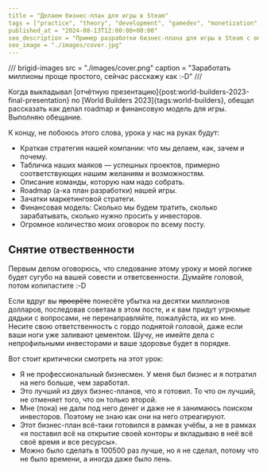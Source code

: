 ```yaml
---
title = "Делаем бизнес-план для игры в Steam"
tags = ["practice", "theory", "development", "gamedev", "monetization", "business", "interesting", "best", "world-builders", "tutorial"]
published_at = "2024-08-13T12:00:00+00:00"
seo_description = "Пример разработки бизнес-плана для игры в Steam с описанием логики, расчётами и ремарками."
seo_image = "./images/cover.jpg"
---
```


/// brigid-images
src = "./images/cover.png"
caption = "Заработать миллионы проще простого, сейчас расскажу как :-D"
///

Когда выкладывал [отчётную презентацию]{post:world-builders-2023-final-presentation} по [World Builders 2023]{tags:world-builders}, обещал рассказать как делал roadmap и финансовую модель для игры. Выполняю обещание.

К концу, не побоюсь этого слова, урока у нас на руках будут:

- Краткая стратегия нашей компании: что мы делаем, как, зачем и почему.
- Табличка наших маяков — успешных проектов, примерно соответствующих нашим желаниям и возможностям.
- Описание команды, которую нам надо собрать.
- Roadmap (а-ка план разработки) нашей игры.
- Зачатки маркетинговой стратеги.
- Финансовая модель: Сколько мы будем тратить, сколько зарабатывать, сколько нужно просить у инвесторов.
- Огромное количество моих оговорок по всему посту.

<!-- more -->

## Снятие отвественности

Первым делом оговорюсь, что следование этому уроку и моей логике будет сугубо на вашей совести и ответсвенности. Думайте головой, потом копипастите :-D

Если вдруг вы ~~просрёте~~ понесёте убытка на десятки миллионов долларов, последовав советам в этом посте, и к вам придут угрюмые дядьки с вопросами, не перенаправляйте, пожалуйста, их ко мне. Несите свою ответственность с гордо поднятой головой, даже если ваши ноги уже заливают цементом. Шучу, не имейте дела с непрофильными инвесторами и ваше здоровье будет в порядке.

Вот стоит критически смотреть на этот урок:

- Я не профессиональный бизнесмен. У меня был бизнес и я потратил на него больше, чем заработал.
- Это лучший из двух бизнес-планов, что я готовил. То что он лучший, не отменяет того, что он только второй.
- Мне (пока) не дали под него денег и даже не я занимаюсь поиском инвесторов. Поэтому не знаю как они на него отреагируют.
- Этот бизнес-план всё-таки готовился в рамках учёбы, а не в рамках «я поставил всё на открытие своей конторы и вкладываю в неё всё своё время и все ресурсы».
- Можно было сделать в 100500 раз лучше, но я не сделал, потому что не было времени, а иногда даже было лень.
